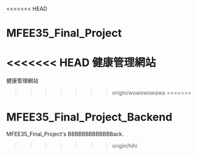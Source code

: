 <<<<<<< HEAD
# MFEE35_Final_Project
<<<<<<< HEAD
健康管理網站
=======
健康管理網站
>>>>>>> origin/wowowowawa
=======
# MFEE35_Final_Project_Backend
MFEE35_Final_Project's BBBBBBBBBBBBBack.
>>>>>>> origin/hihi
